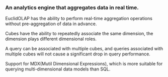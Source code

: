 ### An analytics engine that aggregates data in real time.

EuclidOLAP has the ability to perform real-time aggregation operations without pre-aggregation of data in advance.

Cubes have the ability to repeatedly associate the same dimension, the dimension plays different dimensional roles.

A query can be associated with multiple cubes, and queries associated with multiple cubes will not cause a significant drop in query performance.

Support for MDX(Mutil Dimensional Expressions), which is more suitable for querying multi-dimensional data models than SQL.